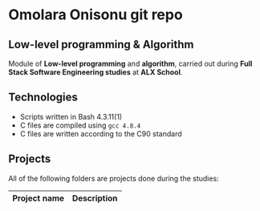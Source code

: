 # Omolara Onisonu git repo


## Low-level programming & Algorithm

Module of **Low-level programming** and **algorithm**, carried out during **Full Stack Software Engineering studies** at **ALX School**.

## Technologies
* Scripts written in Bash 4.3.11(1)
* C files are compiled using `gcc 4.8.4`
* C files are written according to the C90 standard

## Projects
All of the following folders are projects done during the studies:

| Project name | Description |
| ------------ | ----------- |


